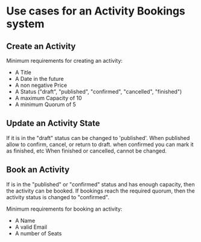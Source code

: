 # Use cases for an Activity Bookings system

## Create an Activity

Minimum requirements for creating an activity:

- A Title
- A Date in the future
- A non negative Price
- A Status ("draft", "published", "confirmed", "cancelled", "finished")
- A maximum Capacity of 10
- A minimum Quorum of 5

## Update an Activity State

If it is in the "draft" status can be changed to 'published'.
When published allow to confirm, cancel, or return to draft.
when confirmed you can mark it as finished, etc
When finished or cancelled, cannot be changed.

## Book an Activity

If is in the "published" or "confirmed" status and has enough capacity, then the activity can be booked.
If bookings reach the required quorum, then the activity status is changed to "confirmed".

Minimum requirements for booking an activity:

- A Name
- A valid Email
- A number of Seats
